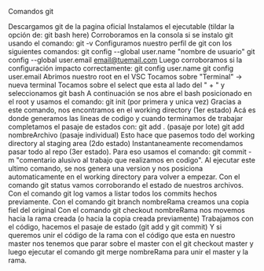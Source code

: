 Comandos git

Descargamos git de la pagina oficial
Instalamos el ejecutable (tildar la opción de: git bash here)
Corroboramos en la consola si se instalo git usando el comando: git -v
Configuramos nuestro perfil de git con los siguientes comandos:
git config --global user.name "nombre de usuario"
git config --global user.email email@tuemail.com 
Luego corroboramos si la configuración impacto correctamente:
git config user.name
git config user.email
Abrimos nuestro root en el VSC
Tocamos sobre "Terminal" -> nueva terminal
Tocamos sobre el select que esta al lado del " + " y seleccionamos git bash
A continuación se nos abre el bash posicionado en el root y usamos el comando: 
git init (por primera y unica vez)
Gracias a este comando, nos encontramos en el working directory (1er estado) Acá es donde generamos las lineas de codigo y cuando terminamos de trabajar completamos el pasaje de estados con:
git add . (pasaje por lote)
git add nombreArchivo (pasaje individual)
Esto hace que pasemos todo del working directory al staging area (2do estado)
Instantaneamente recomendamos pasar todo al repo (3er estado). Para eso usamos el comando:
git commit -m "comentario alusivo al trabajo que realizamos en codigo". 
Al ejecutar este ultimo comando, se nos genera una version y nos posiciona automaticamente en el working directory para volver a empezar.
Con el comando git status vamos corroborando el estado de nuestros archivos.
Con el comando git log vamos a listar todos los commits hechos previamente.
Con el comando git branch nombreRama creamos una copia fiel del original
Con el comando git checkout nombreRama nos movemos hacia la rama creada (o hacia la copia creada previamente)
Trabajamos con el código, hacemos el pasaje de estado (git add y git commit)
Y si queremos unir el código de la rama con el código que esta en nuestro master nos tenemos que parar sobre el master con el git checkout master y luego ejecutar el comando
git merge nombreRama para unir el master y la rama.